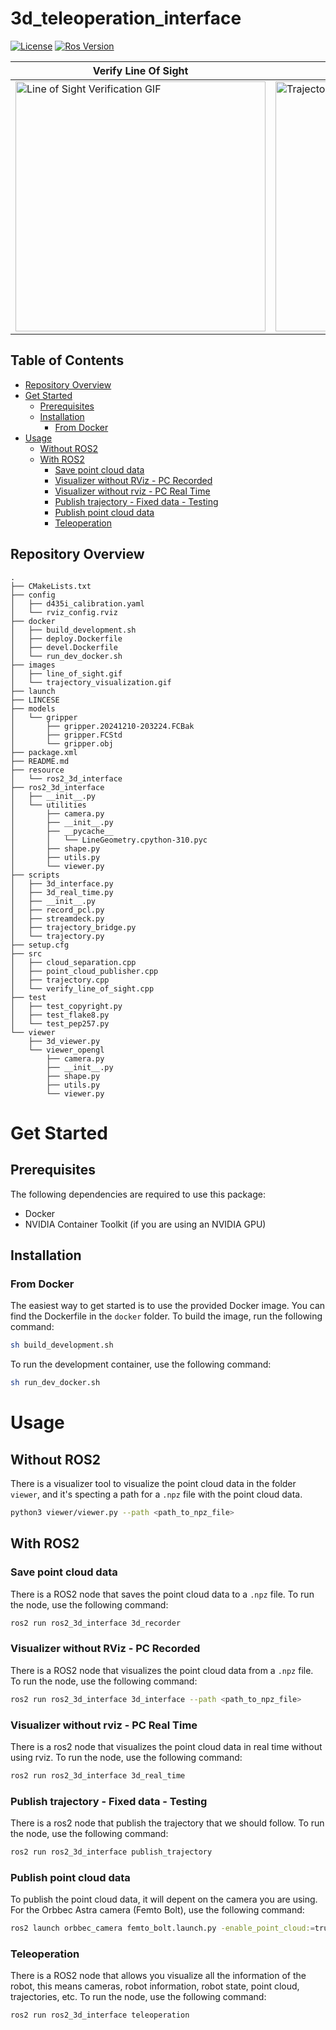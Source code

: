 # 3d_teleoperation_interface

[![License](https://img.shields.io/badge/License-BSD%203--Clause-blue.svg)](
https://opensource.org/licenses/BSD-3-Clause)
[![Ros Version](https://img.shields.io/badge/ROS2-Humble-green)](
https://docs.ros.org/en/humble/index.html)


| Verify Line Of Sight                                  | 3D Visualizer of the trajectory                     |
|-------------------------------------------------------|-----------------------------------------------------|
| <img src="https://github.com/hucebot/3d_teleoperation_interface/blob/dev/images/line_of_sight.gif" alt="Line of Sight Verification GIF" width="400"> | <img src="https://github.com/hucebot/3d_teleoperation_interface/blob/dev/images/trajectory_visualization.gif" alt="Trajectory Visualization GIF" width="400"> |


## Table of Contents
- [Repository Overview](#repository-overview)
- [Get Started](#get-started)
  - [Prerequisites](#prerequisites)
  - [Installation](#installation)
    - [From Docker](#from-docker)
- [Usage](#usage)
    - [Without ROS2](#without-ros2)
    - [With ROS2](#with-ros2)
        - [Save point cloud data](#save-point-cloud-data)
        - [Visualizer without RViz - PC Recorded](#visualizer-without-rviz---pc-recorded)
        - [Visualizer without rviz - PC Real Time](#visualizer-without-rviz---pc-real-time)
        - [Publish trajectory - Fixed data - Testing](#publish-trajectory---fixed-data---testing)
        - [Publish point cloud data](#publish-point-cloud-data)
        - [Teleoperation](#teleoperation)

## Repository Overview
```plaintext
.
├── CMakeLists.txt
├── config
│   ├── d435i_calibration.yaml
│   └── rviz_config.rviz
├── docker
│   ├── build_development.sh
│   ├── deploy.Dockerfile
│   ├── devel.Dockerfile
│   └── run_dev_docker.sh
├── images
│   ├── line_of_sight.gif
│   └── trajectory_visualization.gif
├── launch
├── LINCESE
├── models
│   └── gripper
│       ├── gripper.20241210-203224.FCBak
│       ├── gripper.FCStd
│       └── gripper.obj
├── package.xml
├── README.md
├── resource
│   └── ros2_3d_interface
├── ros2_3d_interface
│   ├── __init__.py
│   └── utilities
│       ├── camera.py
│       ├── __init__.py
│       ├── __pycache__
│       │   └── LineGeometry.cpython-310.pyc
│       ├── shape.py
│       ├── utils.py
│       └── viewer.py
├── scripts
│   ├── 3d_interface.py
│   ├── 3d_real_time.py
│   ├── __init__.py
│   ├── record_pcl.py
│   ├── streamdeck.py
│   ├── trajectory_bridge.py
│   └── trajectory.py
├── setup.cfg
├── src
│   ├── cloud_separation.cpp
│   ├── point_cloud_publisher.cpp
│   ├── trajectory.cpp
│   └── verify_line_of_sight.cpp
├── test
│   ├── test_copyright.py
│   ├── test_flake8.py
│   └── test_pep257.py
└── viewer
    ├── 3d_viewer.py
    └── viewer_opengl
        ├── camera.py
        ├── __init__.py
        ├── shape.py
        ├── utils.py
        └── viewer.py
```

# Get Started

## Prerequisites

The following dependencies are required to use this package:
- Docker
- NVIDIA Container Toolkit (if you are using an NVIDIA GPU)

## Installation

### From Docker
The easiest way to get started is to use the provided Docker image. You can find the Dockerfile in the `docker` folder. To build the image, run the following command:

```bash
sh build_development.sh
```

To run the development container, use the following command:

```bash
sh run_dev_docker.sh
```

# Usage

## Without ROS2

There is a visualizer tool to visualize the point cloud data in the folder `viewer`, and it's specting a path for a `.npz` file with the point cloud data.

```bash
python3 viewer/viewer.py --path <path_to_npz_file>
```

## With ROS2

### Save point cloud data
There is a ROS2 node that saves the point cloud data to a `.npz` file. To run the node, use the following command:

```bash
ros2 run ros2_3d_interface 3d_recorder
```

### Visualizer without RViz - PC Recorded
There is a ROS2 node that visualizes the point cloud data from a `.npz` file. To run the node, use the following command:

```bash
ros2 run ros2_3d_interface 3d_interface --path <path_to_npz_file>
```

### Visualizer without rviz - PC Real Time
There is a ros2 node that visualizes the point cloud data in real time without using rviz. To run the node, use the following command:

```bash
ros2 run ros2_3d_interface 3d_real_time
```

### Publish trajectory - Fixed data - Testing
There is a ros2 node that publish the trajectory that we should follow. To run the node, use the following command:

```bash
ros2 run ros2_3d_interface publish_trajectory
```

### Publish point cloud data
To publish the point cloud data, it will depent on the camera you are using. For the Orbbec Astra camera (Femto Bolt), use the following command:

```bash
ros2 launch orbbec_camera femto_bolt.launch.py -enable_point_cloud:=true enable_colored_point_cloud:=true
```

### Teleoperation
There is a ROS2 node that allows you visualize all the information of the robot, this means cameras, robot information, robot state, point cloud, trajectories, etc. To run the node, use the following command:
```bash
ros2 run ros2_3d_interface teleoperation
```
